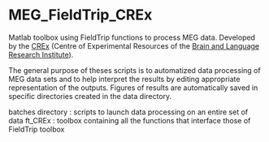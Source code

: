 # MEG_FieldTrip_CREx
Matlab toolbox using FieldTrip functions to process MEG data. 
Developed by the <a href="http://blricrex.hypotheses.org/" target="_blank">CREx</a> (Centre of Experimental Resources of the <a href="http://www.blri.fr/" target="_blank">Brain and Language Research Institute</a>). 

The general purpose of theses scripts is to automatized data processing of MEG data sets and to help interpret the results by editing appropriate representation of the outputs. 
Figures of results are automatically saved in specific directories created in the data directory.

batches directory : scripts to launch data processing on an entire set of data
ft_CREx : toolbox containing all the functions that interface those of FieldTrip toolbox

